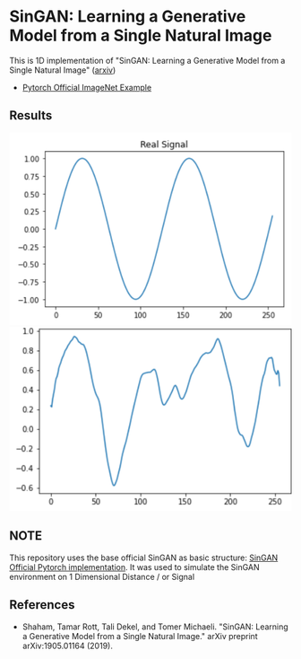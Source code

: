 # SinGAN: Learning a Generative Model from a Single Natural Image
This is 1D implementation of "SinGAN: Learning a Generative Model from a Single Natural Image" 
([arxiv](https://arxiv.org/abs/1905.01164))



* [Pytorch Official ImageNet Example](https://github.com/pytorch/examples/tree/master/imagenet)


## Results

![Input](/img/input.png "Input")
![Output](/img/output.png "Output")
## NOTE
This repository uses the base official SinGAN as basic structure: [SinGAN Official Pytorch implementation](https://github.com/tamarott/SinGAN). It was used to simulate the SinGAN environment on 1 Dimensional Distance / or Signal

## References
   * Shaham, Tamar Rott, Tali Dekel, and Tomer Michaeli. "SinGAN: Learning a Generative Model from a Single Natural Image." arXiv preprint arXiv:1905.01164 (2019).
